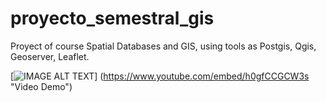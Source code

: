 # proyecto_semestral_gis
Proyect of course Spatial Databases and GIS, using tools as Postgis, Qgis, Geoserver, Leaflet.


[![IMAGE ALT TEXT](http://img.youtube.com/vi/h0gfCCGCW3s/0.jpg)]
(https://www.youtube.com/embed/h0gfCCGCW3s "Video Demo")
